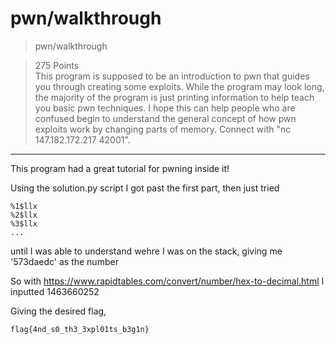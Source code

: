 # pwn/walkthrough

>pwn/walkthrough

>275 Points\
>This program is supposed to be an introduction to pwn that guides you through creating some exploits. While the program may look long, the majority of the program is just printing information to help teach you basic pwn techniques. I hope this can help people who are confused begin to understand the general concept of how pwn exploits work by changing parts of memory. Connect with "nc 147.182.172.217 42001".

***

This program had a great tutorial for pwning inside it!

Using the solution.py script I got past the first part, then just tried 
```
%1$llx
%2$llx
%3$llx
...
```
until I was able to understand wehre I was on the stack, giving me '573daedc' as the number

So with https://www.rapidtables.com/convert/number/hex-to-decimal.html I inputted 1463660252

Giving the desired flag,

```
flag{4nd_s0_th3_3xpl01ts_b3g1n}
```
